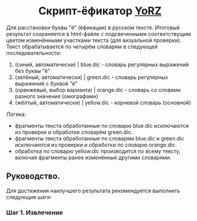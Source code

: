 <h1 align="center">Скрипт-ёфикатор <a href="https://github.com/zapeko/YoRZ">YoRZ</a></h1>

Для расстановки буквы "ё" (ёфикации) в русском тексте. Итоговый результат сохраняется в html-файле с подсвеченными соответствущим цветом изменёнными участками текста (для визуальной проверки). Текст обрабатывается по четырём словарям в следующей последовательности:

1. (синий, автоматически) | blue.dic - словарь регулярных выражений без буквы "ё"
2. (зелёный, автоматически) | green.dic - словарь регулярных выражений с буквой "ё"
3. (оранжевый, выбор варианта) | orange.dic - словарь со словами разного значения (омографами)
4. (жёлтый, автоматически) | yellow.dic - корневой словарь (основной)

Логика:
- фрагменты текста обработанные по словарю blue.dic исключаются из проверки и обработки словарём green.dic.
- фрагменты текста обработанные по словарям blue.dic и green.dic исключаются из проверки и обработки по словарю orange.dic.
- обработка по словарю yellow.dic производится по всему тексту, включая фрагменты ранее изменённые другими словарями.

<h2>Руководство.</h2>
Для достижения наилучшего результата рекомендуется выполнить следующие шаги:
<h3>Шаг 1. Извлечение</h3>

